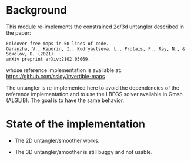 # Background

This module re-implements the constrained 2d/3d untangler described in the paper:

    Foldover-free maps in 50 lines of code.
    Garanzha, V., Kaporin, I., Kudryavtseva, L., Protais, F., Ray, N., & Sokolov, D. (2021). 
    arXiv preprint arXiv:2102.03069.

whose reference implementation is available at: https://github.com/ssloy/invertible-maps

The untangler is re-implemented here to avoid the dependencies of the reference
implementation and to use the LBFGS solver available in Gmsh (ALGLIB). The goal
is to have the same behavior.

# State of the implementation

- The 2D untangler/smoother works.

- The 3D untangler/smoother is still buggy and not usable.
